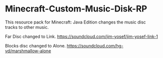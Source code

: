 # Minecraft-Custom-Music-Disk-RP

This resource pack for Minecraft: Java Edition changes the music disc tracks to other music.

Far Disc changed to Link. https://soundcloud.com/jim-yosef/jim-yosef-link-1

Blocks disc changed to Alone. https://soundcloud.com/hg-vd/marshmallow-alone
